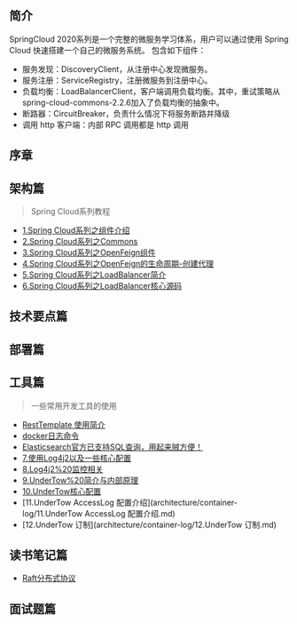 ## 简介
SpringCloud 2020系列是一个完整的微服务学习体系，用户可以通过使用 Spring Cloud 快速搭建一个自己的微服务系统。
包含如下组件：

* 服务发现：DiscoveryClient，从注册中心发现微服务。
* 服务注册：ServiceRegistry，注册微服务到注册中心。
* 负载均衡：LoadBalancerClient，客户端调用负载均衡。其中，重试策略从spring-cloud-commons-2.2.6加入了负载均衡的抽象中。
* 断路器：CircuitBreaker，负责什么情况下将服务断路并降级
* 调用 http 客户端：内部 RPC 调用都是 http 调用

## 序章

## 架构篇
> Spring Cloud系列教程

* [1.Spring Cloud系列之组件介绍](architecture/1.Spring%20Cloud系列之组件介绍.md)
* [2.Spring Cloud系列之Commons](architecture/2.Spring%20Cloud系列之Commons.md)
* [3.Spring Cloud系列之OpenFeign组件](architecture/3.Spring%20Cloud系列之OpenFeign组件.md)
* [4.Spring Cloud系列之OpenFeign的生命周期-创建代理](architecture/4.Spring%20Cloud系列之OpenFeign的生命周期-创建代理.md)
* [5.Spring Cloud系列之LoadBalancer简介](architecture/5.Spring%20Cloud系列之LoadBalancer简介.md)
* [6.Spring Cloud系列之LoadBalancer核心源码](architecture/6.Spring%20Cloud系列之LoadBalancer核心源码.md)



## 技术要点篇

## 部署篇

## 工具篇
> 一些常用开发工具的使用

* [RestTemplate 使用简介](tools/restTemplate.md)
* [docker日志命令](tools/docker日志命令.md)
* [Elasticsearch官方已支持SQL查询，用起来贼方便！](tools/Elasticsearch使用SQL查询.md)
* [7.使用Log4j2以及一些核心配置](architecture/container-log/7.使用Log4j2以及一些核心配置.md)
* [8.Log4j2%20监控相关](architecture/container-log/8.Log4j2%20监控相关.md)
* [9.UnderTow%20简介与内部原理](architecture/container-log/9.UnderTow%20简介与内部原理.md)
* [10.UnderTow核心配置](architecture/container-log/10.UnderTow核心配置.md)
* [11.UnderTow AccessLog 配置介绍](architecture/container-log/11.UnderTow AccessLog 配置介绍.md)
* [12.UnderTow 订制](architecture/container-log/12.UnderTow 订制.md)


## 读书笔记篇
* [Raft分布式协议](notes/Raft分布式协议.md)

## 面试题篇